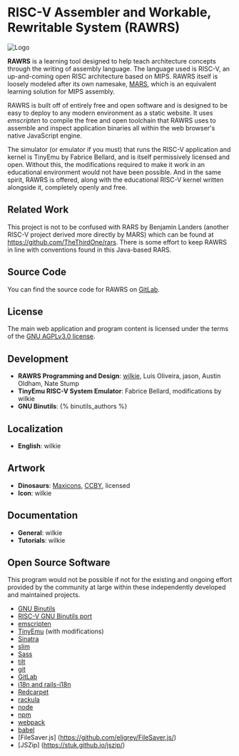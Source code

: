 # RISC-V Assembler and Workable, Rewritable System (RAWRS)

![Logo](../images/dynamic/hex/ae8bab/dinosaurs/stegosaurus.svg)

**RAWRS** is a learning tool designed to help teach architecture concepts through the writing of assembly language.
The language used is RISC-V, an up-and-coming open RISC architecture based on MIPS. RAWRS itself is loosely
modeled after its own namesake, [MARS](http://courses.missouristate.edu/kenvollmar/mars/), which is an
equivalent learning solution for MIPS assembly.

RAWRS is built off of entirely free and open software and is designed to be easy to deploy to any modern
environment as a static website. It uses *emscripten* to compile the free and open toolchain that RAWRS uses
to assemble and inspect application binaries all within the web browser's native JavaScript engine.

The simulator (or emulator if you must) that runs the RISC-V application and kernel is TinyEmu by Fabrice
Bellard, and is itself permissively licensed and open. Without this, the modifications required to make it
work in an educational environment would not have been possible. And in the same spirit, RAWRS is offered,
along with the educational RISC-V kernel written alongside it, completely openly and free.

## Related Work

This project is not to be confused with RARS by Benjamin Landers (another RISC-V project derived more
directly by MARS) which can be found at <https://github.com/TheThirdOne/rars>. There is some effort to keep
RAWRS in line with conventions found in this Java-based RARS.

## Source Code

You can find the source code for RAWRS on [GitLab](https://gitlab.com/wilkie/rawrs).

## License

The main web application and program content is licensed under the terms of the [GNU AGPLv3.0 license](https://www.gnu.org/licenses/agpl-3.0.en.html).

## Development

* **RAWRS Programming and Design**: [wilkie](https://wilkie.how), Luís Oliveira, jason, Austin Oldham, Nate Stump
* **TinyEmu RISC-V System Emulator**: Fabrice Bellard, modifications by wilkie
* **GNU Binutils**: {% binutils_authors %}

## Localization

* **English**: wilkie

## Artwork

* **Dinosaurs**: [Maxicons](https://thenounproject.com/maxicons/), [CCBY](https://creativecommons.org/licenses/by/3.0/us/legalcode), licensed
* **Icon**: wilkie

## Documentation

* **General**: wilkie
* **Tutorials**: wilkie

## Open Source Software

This program would not be possible if not for the existing and ongoing effort provided by the community at large within these independently developed and maintained projects.

* [GNU Binutils](https://www.gnu.org/software/binutils/)
* [RISC-V GNU Binutils port](https://github.com/riscv/riscv-gnu-toolchain)
* [emscripten](http://kripken.github.io/emscripten-site/)
* [TinyEmu](https://bellard.org/tinyemu/) (with modifications)
* [Sinatra](http://sinatrarb.com/)
* [slim](http://slim-lang.com/)
* [Sass](https://sass-lang.com/)
* [tilt](https://github.com/rtomayko/tilt)
* [git](https://git-scm.com/)
* [GitLab](https://about.gitlab.com/)
* [i18n and rails-i18n](http://rails-i18n.org/)
* [Redcarpet](https://github.com/vmg/redcarpet)
* [rackula](https://github.com/socketry/rackula)
* [node](https://nodejs.org/en/)
* [npm](https://www.npmjs.com/)
* [webpack](https://webpack.js.org/)
* [babel](https://babeljs.io/)
* [FileSaver.js] (https://github.com/eligrey/FileSaver.js/)
* [JSZip] (https://stuk.github.io/jszip/)
